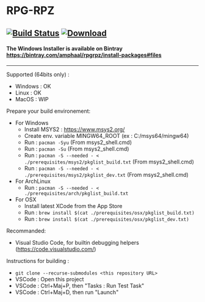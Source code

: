 # RPG-RPZ
[![Build Status](http://zonme.to2x.ovh:8090/buildStatus/icon?job=rpgrpz%2Fmaster)](http://zonme.to2x.ovh:8090/job/rpgrpz/job/master/)
[![Download](https://api.bintray.com/packages/amphaal/rpgrpz/install-packages/images/download.svg) ](https://dl.bintray.com/amphaal/rpgrpz/RPGRPZ-latest-win64.exe)
-----
#### The Windows Installer is available on Bintray https://bintray.com/amphaal/rpgrpz/install-packages#files

-----

Supported (64bits only) :
- Windows : OK
- Linux : OK
- MacOS : WIP

Prepare your build environement:
- For Windows
    - Install MSYS2 : https://www.msys2.org/
    - Create env. variable MINGW64_ROOT (ex : C:/msys64/mingw64)
    - Run : `pacman -Syu` (From msys2_shell.cmd)
    - Run : `pacman -Su` (From msys2_shell.cmd)
    - Run : `pacman -S --needed - < ./prerequisites/msys2/pkglist_build.txt` (From msys2_shell.cmd)
    - Run : `pacman -S --needed - < ./prerequisites/msys2/pkglist_dev.txt` (From msys2_shell.cmd)
- For ArchLinux
    - Run : `pacman -S --needed - < ./prerequisites/arch/pkglist_build.txt`
- For OSX
    - Install latest XCode from the App Store
    - Run : `brew install $(cat ./prerequisites/osx/pkglist_build.txt)`
    - Run : `brew install $(cat ./prerequisites/osx/pkglist_dev.txt)`

Recommanded:
- Visual Studio Code, for builtin debugging helpers (https://code.visualstudio.com/)

Instructions for building :
- `git clone --recurse-submodules <this repository URL>`
- VSCode : Open this project
- VSCode : Ctrl+Maj+P, then "Tasks : Run Test Task"
- VSCode : Ctrl+Maj+D, then run "Launch"
